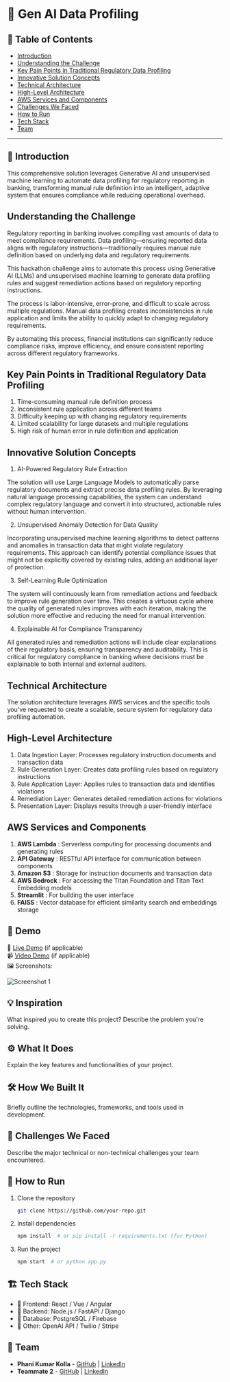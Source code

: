 # 🚀 Gen AI Data Profiling

## 📌 Table of Contents
- [Introduction](#introduction)
- [Understanding the Challenge](#understanding-the-challenge)
- [Key Pain Points in Traditional Regulatory Data Profiling](#key-points-in-traditional-regulatory-data-profiling)
- [Innovative Solution Concepts](#innovative-solution-concepts)
- [Technical Architecture](#technical-architecture)
- [High-Level Architecture](#high-level-architecture)
- [AWS Services and Components](#aws-services-and-components)
- [Challenges We Faced](#challenges-we-faced)
- [How to Run](#how-to-run)
- [Tech Stack](#tech-stack)
- [Team](#team)

---

## 🎯 Introduction
This comprehensive solution leverages Generative AI and unsupervised machine learning to automate data profiling for regulatory reporting in banking, transforming manual rule definition into an intelligent, adaptive system that ensures compliance while reducing operational overhead.

## Understanding the Challenge

Regulatory reporting in banking involves compiling vast amounts of data to meet compliance requirements. Data profiling—ensuring reported data aligns with regulatory instructions—traditionally requires manual rule definition based on underlying data and regulatory requirements. 

This hackathon challenge aims to automate this process using Generative AI (LLMs) and unsupervised machine learning to generate data profiling rules and suggest remediation actions based on regulatory reporting instructions.

The process is labor-intensive, error-prone, and difficult to scale across multiple regulations. Manual data profiling creates inconsistencies in rule application and limits the ability to quickly adapt to changing regulatory requirements. 

By automating this process, financial institutions can significantly reduce compliance risks, improve efficiency, and ensure consistent reporting across different regulatory frameworks.

## Key Pain Points in Traditional Regulatory Data Profiling

1) Time-consuming manual rule definition process
2) Inconsistent rule application across different teams
3) Difficulty keeping up with changing regulatory requirements
4) Limited scalability for large datasets and multiple regulations
5) High risk of human error in rule definition and application

## Innovative Solution Concepts

1) AI-Powered Regulatory Rule Extraction

The solution will use Large Language Models to automatically parse regulatory documents and extract precise data profiling rules. By leveraging natural language processing capabilities, the system can understand complex regulatory language and convert it into structured, actionable rules without human intervention.

2) Unsupervised Anomaly Detection for Data Quality

Incorporating unsupervised machine learning algorithms to detect patterns and anomalies in transaction data that might violate regulatory requirements. This approach can identify potential compliance issues that might not be explicitly covered by existing rules, adding an additional layer of protection.

3) Self-Learning Rule Optimization

The system will continuously learn from remediation actions and feedback to improve rule generation over time. This creates a virtuous cycle where the quality of generated rules improves with each iteration, making the solution more effective and reducing the need for manual intervention.

4) Explainable AI for Compliance Transparency

All generated rules and remediation actions will include clear explanations of their regulatory basis, ensuring transparency and auditability. This is critical for regulatory compliance in banking where decisions must be explainable to both internal and external auditors.

## Technical Architecture

The solution architecture leverages AWS services and the specific tools you've requested to create a scalable, secure system for regulatory data profiling automation.

## High-Level Architecture

1) Data Ingestion Layer: Processes regulatory instruction documents and transaction data
2) Rule Generation Layer: Creates data profiling rules based on regulatory instructions
3) Rule Application Layer: Applies rules to transaction data and identifies violations
4) Remediation Layer: Generates detailed remediation actions for violations
5) Presentation Layer: Displays results through a user-friendly interface

## AWS Services and Components

1) **AWS Lambda** : Serverless computing for processing documents and generating rules
2) **API Gateway** : RESTful API interface for communication between components
3) **Amazon S3** : Storage for instruction documents and transaction data
4) **AWS Bedrock** : For accessing the Titan Foundation and Titan Text Embedding models
5) **Streamlit** : For building the user interface
6) **FAISS** : Vector database for efficient similarity search and embeddings storage

## 🎥 Demo
🔗 [Live Demo](#) (if applicable)  
📹 [Video Demo](#) (if applicable)  
🖼️ Screenshots:

![Screenshot 1](link-to-image)

## 💡 Inspiration
What inspired you to create this project? Describe the problem you're solving.

## ⚙️ What It Does
Explain the key features and functionalities of your project.

## 🛠️ How We Built It
Briefly outline the technologies, frameworks, and tools used in development.

## 🚧 Challenges We Faced
Describe the major technical or non-technical challenges your team encountered.

## 🏃 How to Run
1. Clone the repository  
   ```sh
   git clone https://github.com/your-repo.git
   ```
2. Install dependencies  
   ```sh
   npm install  # or pip install -r requirements.txt (for Python)
   ```
3. Run the project  
   ```sh
   npm start  # or python app.py
   ```

## 🏗️ Tech Stack
- 🔹 Frontend: React / Vue / Angular
- 🔹 Backend: Node.js / FastAPI / Django
- 🔹 Database: PostgreSQL / Firebase
- 🔹 Other: OpenAI API / Twilio / Stripe

## 👥 Team
- **Phani Kumar Kolla** - [GitHub](#) | [LinkedIn](#)
- **Teammate 2** - [GitHub](#) | [LinkedIn](#)
